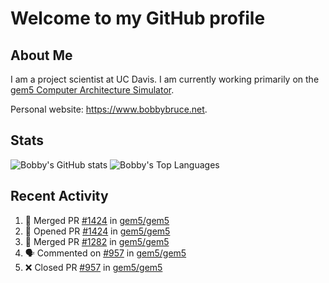 # Welcome to my GitHub profile

## About Me

I am a project scientist at UC Davis. I am currently working primarily on the [gem5 Computer Architecture Simulator](https://github.com/gem5).

Personal website: <https://www.bobbybruce.net>.

## Stats

![Bobby's GitHub stats](https://github-readme-stats.vercel.app/api?username=bobbyrbruce&show_icons=true&theme=responsive&include_all_commits=true&count_private=true&show=reviews&disable_animations=true)
![Bobby's Top Languages ](https://github-readme-stats.vercel.app/api/top-langs/?username=bobbyrbruce&layout=compact&theme=responsive&count_private=true&langs_count=10&disable_animations=true)

## Recent Activity

<!--START_SECTION:activity-->
1. 🎉 Merged PR [#1424](https://github.com/gem5/gem5/pull/1424) in [gem5/gem5](https://github.com/gem5/gem5)
2. 💪 Opened PR [#1424](https://github.com/gem5/gem5/pull/1424) in [gem5/gem5](https://github.com/gem5/gem5)
3. 🎉 Merged PR [#1282](https://github.com/gem5/gem5/pull/1282) in [gem5/gem5](https://github.com/gem5/gem5)
4. 🗣 Commented on [#957](https://github.com/gem5/gem5/pull/957#issuecomment-2272511430) in [gem5/gem5](https://github.com/gem5/gem5)
5. ❌ Closed PR [#957](https://github.com/gem5/gem5/pull/957) in [gem5/gem5](https://github.com/gem5/gem5)
<!--END_SECTION:activity-->
